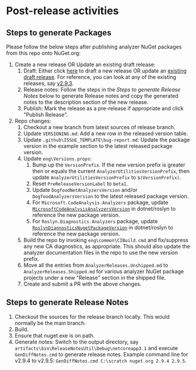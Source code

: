 ﻿# Post-release activities

## Steps to generate Packages

Please follow the below steps after publishing analyzer NuGet packages from this repo onto NuGet.org:

1. Create a new release OR Update an existing draft release:
   1. Draft: Either click [here](https://github.com/dotnet/roslyn-analyzers/releases/new) to draft a new release OR update an [existing draft release](https://github.com/dotnet/roslyn-analyzers/releases). For reference, you can look at any of the existing releases, say [v2.9.3](https://github.com/dotnet/roslyn-analyzers/releases/edit/v2.9.3).
   2. Release notes: Follow the steps in the *Steps to generate Release Notes* below to generate Release notes and copy the generated notes to the description section of the new release.
   3. Publish: Mark the release as a pre-release if appropriate and click "Publish Release".
2. Repo changes:
   1. Checkout a new branch from latest sources of release branch.
   2. Update `VERSIONING.md`: Add a new row in the released version table.
   3. Update `.github\ISSUE_TEMPLATE\bug-report.md`: Update the package version in the example section to the latest released package version.
   4. Update `eng\Versions.props`:
      1. Bump up the `VersionPrefix`. If the new version prefix is greater then or equals the current `AnalyzerUtilitiesVersionPrefix`, then update `AnalyzerUtilitiesVersionPrefix` to `$(VersionPrefix)`.
      2. Reset `PreReleaseVersionLabel` to `beta1`.
      3. Update `DogfoodNetAnalyzersVersion` and/or `DogfoodAnalyzersVersion` to the latest released package version.
      4. For `Microsoft.CodeAnalysis.Analyzers` package, update [`MicrosoftCodeAnalysisAnalyzersVersion`](https://github.com/dotnet/roslyn/blob/95809b0b922439465a213922ef7eb81e9b5a223f/eng/Versions.props#L82) in dotnet/roslyn to reference the new package version.
      5. For `Roslyn.Diagnostics.Analyzers` package, update [`RoslynDiagnosticsNugetPackageVersion`](https://github.com/dotnet/roslyn/blob/95809b0b922439465a213922ef7eb81e9b5a223f/eng/Versions.props#L30) in dotnet/roslyn to reference the new package version.
   5. Build the repo by invoking `eng\common\CIBuild.cmd` and fix/suppress any new CA diagnostics, as appropriate. This should also update the analyzer documentation files in the repo to use the new version prefix.
   6. Move all the entries from `AnalyzerReleases.Unshipped.md` to `AnalyzerReleases.Shipped.md` for various analyzer NuGet package projects under a new "Release" section in the shipped file.
   7. Create and submit a PR with the above changes.

## Steps to generate Release Notes

1. Checkout the sources for the release branch locally. This would normally be the main branch.
2. Build.
3. Ensure that nuget.exe is on path.
4. Generate notes: Switch to the output directory, say `artifacts\bin\ReleaseNotesUtil\Debug\netcoreapp3.1` and execute `GenDiffNotes.cmd` to generate release notes.  Example command line for v2.9.4 to v2.9.5: `GenDiffNotes.cmd C:\scratch nuget.org 2.9.4 2.9.5`.
